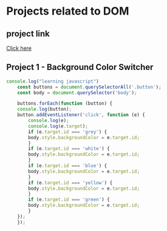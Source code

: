 # Projects related to DOM

## project link
[Click here](https://stackblitz.com/edit/dom-project-chaiaurcode-qvtyupty?file=index.html)


## Project 1 - Background Color Switcher


```javascript
console.log("learning javascript")
    const buttons = document.querySelectorAll('.button');
    const body = document.querySelector('body');

    buttons.forEach(function (button) {
    console.log(button);
    button.addEventListener('click', function (e) {
        console.log(e);
        console.log(e.target);
        if (e.target.id === 'grey') {
        body.style.backgroundColor = e.target.id;
        }
        if (e.target.id === 'white') {
        body.style.backgroundColor = e.target.id;
        }
        if (e.target.id === 'blue') {
        body.style.backgroundColor = e.target.id;
        }
        if (e.target.id === 'yellow') {
        body.style.backgroundColor = e.target.id;
        }
        if (e.target.id === 'green') {
        body.style.backgroundColor = e.target.id;
        }
    });
    });

```